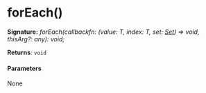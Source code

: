 # forEach()





**Signature:** _forEach(callbackfn: (value: T, index: T, set: [Set](../../es6-collections.api/interface/set.md)<T>) => void, thisArg?: any): void;_

**Returns**: `void`





#### Parameters
None



